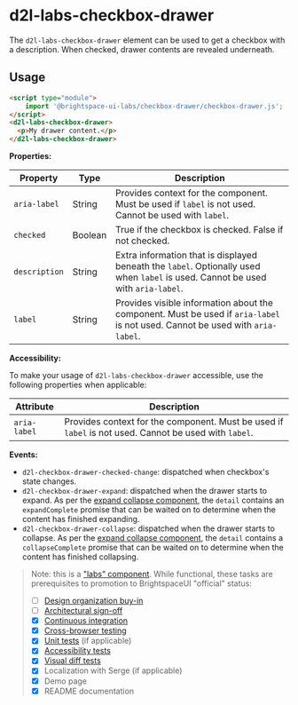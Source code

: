 # d2l-labs-checkbox-drawer

The `d2l-labs-checkbox-drawer` element can be used to get a checkbox with a description. When checked, drawer contents are revealed underneath.

## Usage

```html
<script type="module">
    import '@brightspace-ui-labs/checkbox-drawer/checkbox-drawer.js';
</script>
<d2l-labs-checkbox-drawer>
  <p>My drawer content.</p>
</d2l-labs-checkbox-drawer>
```

**Properties:**

| Property | Type | Description |
|--|--|--|
| `aria-label` | String | Provides context for the component. Must be used if `label` is not used. Cannot be used with `label`. |
| `checked` | Boolean | True if the checkbox is checked. False if not checked. |
| `description` | String | Extra information that is displayed beneath the `label`. Optionally used when `label` is used. Cannot be used with `aria-label`. |
| `label` | String | Provides visible information about the component. Must be used if `aria-label` is not used. Cannot be used with `aria-label`. |

**Accessibility:**

To make your usage of `d2l-labs-checkbox-drawer` accessible, use the following properties when applicable:

| Attribute | Description |
|--|--|
| `aria-label` | Provides context for the component. Must be used if `label` is not used. Cannot be used with `label`. |

**Events:**

- `d2l-checkbox-drawer-checked-change`: dispatched when checkbox's state changes.
- `d2l-checkbox-drawer-expand`: dispatched when the drawer starts to expand. As per the [expand collapse component](https://github.com/BrightspaceUI/core/tree/master/components/expand-collapse), the `detail` contains an `expandComplete` promise that can be waited on to determine when the content has finished expanding.
- `d2l-checkbox-drawer-collapse`: dispatched when the drawer starts to collapse. As per the [expand collapse component](https://github.com/BrightspaceUI/core/tree/master/components/expand-collapse), the `detail` contains a `collapseComplete` promise that can be waited on to determine when the content has finished collapsing.

> Note: this is a ["labs" component](https://daylight.d2l.dev/developing/getting-started/component-tiers/). While functional, these tasks are prerequisites to promotion to BrightspaceUI "official" status:
>
> - [ ] [Design organization buy-in](https://daylight.d2l.dev/developing/creating-component/before-building/#working-with-design)
> - [ ] [Architectural sign-off](https://daylight.d2l.dev/developing/creating-component/before-building/#web-component-architecture)
> - [x] [Continuous integration](https://daylight.d2l.dev/developing/testing/tools/#continuous-integration)
> - [x] [Cross-browser testing](https://daylight.d2l.dev/developing/testing/cross-browser/)
> - [x] [Unit tests](https://daylight.d2l.dev/developing/testing/tools/) (if applicable)
> - [x] [Accessibility tests](https://daylight.d2l.dev/developing/testing/accessibility/)
> - [x] [Visual diff tests](https://daylight.d2l.dev/developing/testing/visual-difference/)
> - [x] Localization with Serge (if applicable)
> - [x] Demo page
> - [x] README documentation
